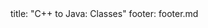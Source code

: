 <frontmatter>
title: "C++ to Java: Classes"
footer: footer.md
</frontmatter>

<include src="container-inPage-asFlat.md" boilerplate />